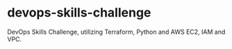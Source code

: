 # devops-skills-challenge
DevOps Skills Challenge, utilizing Terraform, Python and AWS EC2, IAM and VPC.
